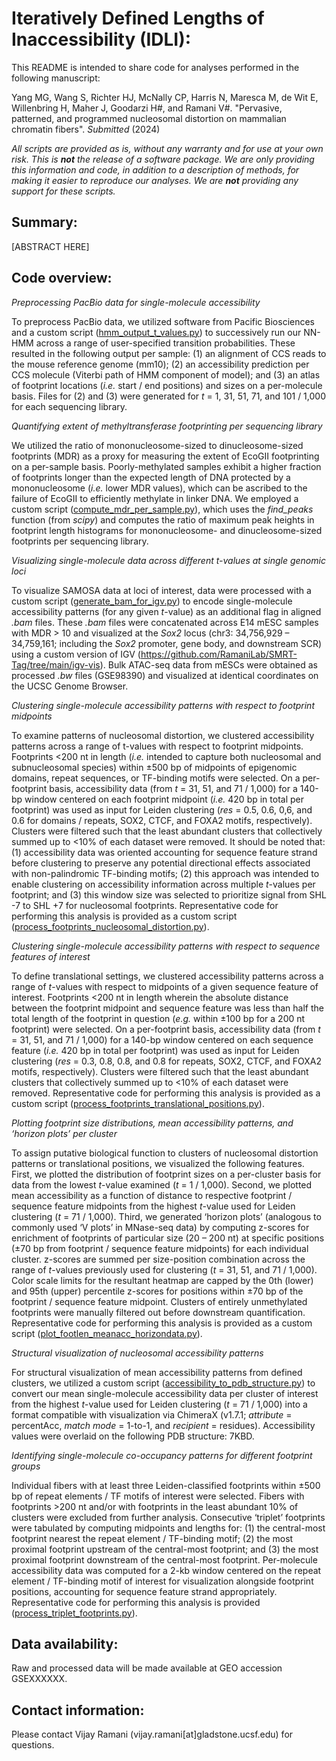 # Iteratively Defined Lengths of Inaccessibility (IDLI):

This README is intended to share code for analyses performed in the following manuscript:

Yang MG, Wang S, Richter HJ, McNally CP, Harris N, Maresca M, de Wit E, Willenbring H, Maher J, Goodarzi H#, and Ramani V#. "Pervasive, patterned, and programmed nucleosomal distortion on mammalian chromatin fibers". *Submitted* (2024)

*All scripts are provided as is, without any warranty and for use at your own risk. This is __not__ the release of a software package. We are only providing this information and code, in addition to a description of methods, for making it easier to reproduce our analyses. We are __not__ providing any support for these scripts.*

Summary:
--------------------

[ABSTRACT HERE]

Code overview:
--------------------
*Preprocessing PacBio data for single-molecule accessibility*

To preprocess PacBio data, we utilized software from Pacific Biosciences and a custom script ([hmm_output_t_values.py](https://github.com/RamaniLab/Subnucleosome/blob/main/hmm_output_t_values.py)) to successively run our NN-HMM across a range of user-specified transition probabilities. These resulted in the following output per sample: (1) an alignment of CCS reads to the mouse reference genome (mm10); (2) an accessibility prediction per CCS molecule (Viterbi path of HMM component of model); and (3) an atlas of footprint locations (*i.e.* start / end positions) and sizes on a per-molecule basis. Files for (2) and (3) were generated for *t*  = 1, 31, 51, 71, and 101 / 1,000 for each sequencing library.

*Quantifying extent of methyltransferase footprinting per sequencing library*

We utilized the ratio of mononucleosome-sized to dinucleosome-sized footprints (MDR) as a proxy for measuring the extent of EcoGII footprinting on a per-sample basis. Poorly-methylated samples exhibit a higher fraction of footprints longer than the expected length of DNA protected by a mononucleosome (*i.e.* lower MDR values), which can be ascribed to the failure of EcoGII to efficiently methylate in linker DNA. We employed a custom script ([compute_mdr_per_sample.py](https://github.com/RamaniLab/Subnucleosome/blob/main/compute_mdr_per_sample.py)), which uses the *find_peaks* function (from *scipy*) and computes the ratio of maximum peak heights in footprint length histograms for mononucleosome- and dinucleosome-sized footprints per sequencing library.

*Visualizing single-molecule data across different t-values at single genomic loci*

To visualize SAMOSA data at loci of interest, data were processed with a custom script ([generate_bam_for_igv.py](https://github.com/RamaniLab/Subnucleosome/blob/main/generate_bam_for_igv.py)) to encode single-molecule accessibility patterns (for any given *t*-value) as an additional flag in aligned *.bam* files. These *.bam* files were concatenated across E14 mESC samples with MDR > 10 and visualized at the *Sox2* locus (chr3: 34,756,929 – 34,759,161; including the *Sox2* promoter, gene body, and downstream SCR) using a custom version of IGV (https://github.com/RamaniLab/SMRT-Tag/tree/main/igv-vis). Bulk ATAC-seq data from mESCs were obtained as processed *.bw* files (GSE98390) and visualized at identical coordinates on the UCSC Genome Browser.

*Clustering single-molecule accessibility patterns with respect to footprint midpoints*

To examine patterns of nucleosomal distortion, we clustered accessibility patterns across a range of t-values with respect to footprint midpoints. Footprints <200 nt in length (*i.e.* intended to capture both nucleosomal and subnucleosomal species) within ±500 bp of midpoints of epigenomic domains, repeat sequences, or TF-binding motifs were selected. On a per-footprint basis, accessibility data (from *t* = 31, 51, and 71 / 1,000) for a 140-bp window centered on each footprint midpoint (*i.e.* 420 bp in total per footprint) was used as input for Leiden clustering (*res* = 0.5, 0.6, 0,6, and 0.6 for domains / repeats, SOX2, CTCF, and FOXA2 motifs, respectively). Clusters were filtered such that the least abundant clusters that collectively summed up to <10% of each dataset were removed. It should be noted that: (1) accessibility data was oriented accounting for sequence feature strand before clustering to preserve any potential directional effects associated with non-palindromic TF-binding motifs; (2) this approach was intended to enable clustering on accessibility information across multiple *t*-values per footprint; and (3) this window size was selected to prioritize signal from SHL -7 to SHL +7 for nucleosomal footprints. Representative code for performing this analysis is provided as a custom script ([process_footprints_nucleosomal_distortion.py](https://github.com/RamaniLab/Subnucleosome/blob/main/process_footprints_nucleosomal_distortion.py)).

*Clustering single-molecule accessibility patterns with respect to sequence features of interest*

To define translational settings, we clustered accessibility patterns across a range of *t*-values with respect to midpoints of a given sequence feature of interest. Footprints <200 nt in length wherein the absolute distance between the footprint midpoint and sequence feature was less than half the total length of the footprint in question (*e.g.* within ±100 bp for a 200 nt footprint) were selected. On a per-footprint basis, accessibility data (from *t* = 31, 51, and 71 / 1,000) for a 140-bp window centered on each sequence feature (*i.e.* 420 bp in total per footprint) was used as input for Leiden clustering (*res* = 0.3, 0.8, 0.8, and 0.8 for repeats, SOX2, CTCF, and FOXA2 motifs, respectively). Clusters were filtered such that the least abundant clusters that collectively summed up to <10% of each dataset were removed. Representative code for performing this analysis is provided as a custom script ([process_footprints_translational_positions.py](https://github.com/RamaniLab/Subnucleosome/blob/main/process_footprints_translational_positions.py)).

*Plotting footprint size distributions, mean accessibility patterns, and ‘horizon plots’ per cluster*

To assign putative biological function to clusters of nucleosomal distortion patterns or translational positions, we visualized the following features. First, we plotted the distribution of footprint sizes on a per-cluster basis for data from the lowest *t*-value examined (*t* = 1 / 1,000). Second, we plotted mean accessibility as a function of distance to respective footprint / sequence feature midpoints from the highest *t*-value used for Leiden clustering (*t* = 71 / 1,000). Third, we generated ‘horizon plots’ (analogous to commonly used ‘V plots’ in MNase-seq data) by computing z-scores for enrichment of footprints of particular size (20 – 200 nt) at specific positions (±70 bp from footprint / sequence feature midpoints) for each individual cluster. z-scores are summed per size-position combination across the range of *t*-values previously used for clustering (*t* = 31, 51, and 71 / 1,000). Color scale limits for the resultant heatmap are capped by the 0th (lower) and 95th (upper) percentile z-scores for positions within ±70 bp of the footprint / sequence feature midpoint. Clusters of entirely unmethylated footprints were manually filtered out before downstream quantification. Representative code for performing this analysis is provided as a custom script ([plot_footlen_meanacc_horizondata.py](https://github.com/RamaniLab/Subnucleosome/blob/main/plot_footlen_meanacc_horizondata.py)).

*Structural visualization of nucleosomal accessibility patterns*

For structural visualization of mean accessibility patterns from defined clusters, we utilized a custom script ([accessibility_to_pdb_structure.py](https://github.com/RamaniLab/Subnucleosome/blob/main/accessibility_to_pdb_structure.py)) to convert our mean single-molecule accessibility data per cluster of interest from the highest *t*-value used for Leiden clustering (*t* = 71 / 1,000) into a format compatible with visualization via ChimeraX (v1.7.1; *attribute* = percentAcc, *match mode* = 1-to-1, and *recipient* = residues). Accessibility values were overlaid on the following PDB structure: 7KBD.

*Identifying single-molecule co-occupancy patterns for different footprint groups*

Individual fibers with at least three Leiden-classified footprints within ±500 bp of repeat elements / TF motifs of interest were selected. Fibers with footprints >200 nt and/or with footprints in the least abundant 10% of clusters were excluded from further analysis. Consecutive ‘triplet’ footprints were tabulated by computing midpoints and lengths for: (1) the central-most footprint nearest the repeat element / TF-binding motif; (2) the most proximal footprint upstream of the central-most footprint; and (3) the most proximal footprint downstream of the central-most footprint. Per-molecule accessibility data was computed for a 2-kb window centered on the repeat element / TF-binding motif of interest for visualization alongside footprint positions, accounting for sequence feature strand appropriately. Representative code for performing this analysis is provided ([process_triplet_footprints.py](https://github.com/RamaniLab/Subnucleosome/blob/main/process_triplet_footprints.py)).

Data availability:
--------------------
Raw and processed data will be made available at GEO accession GSEXXXXXX.

Contact information:
--------------------
Please contact Vijay Ramani (vijay.ramani[at]gladstone.ucsf.edu) for questions.
